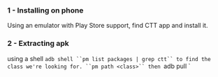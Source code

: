 ### 1 - Installing on phone
Using an emulator with Play Store support, find CTT app and install it.

### 2 - Extracting apk
using a shell
`adb shell
``pm list packages | grep ctt`` to find the class we're looking for.
``pm path <class>``
then
`adb pull <path>`

